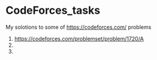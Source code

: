 # CodeForces_tasks
My solotions to some of https://codeforces.com/ problems

1. https://codeforces.com/problemset/problem/1720/A
2.
3.
